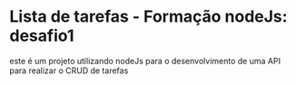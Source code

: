 # Lista de tarefas - Formação nodeJs: desafio1
este é um projeto utilizando nodeJs para o desenvolvimento de uma API para realizar o CRUD de tarefas
